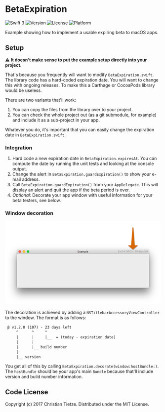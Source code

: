# BetaExpiration

![Swift 3](https://img.shields.io/badge/Swift-3.0-blue.svg?style=flat)
![Version](https://img.shields.io/github/tag/CleanCocoa/BetaExpiration.svg?style=flat)
![License](https://img.shields.io/github/license/CleanCocoa/BetaExpiration.svg?style=flat)
![Platform](https://img.shields.io/badge/platform-macOS-lightgrey.svg?style=flat)

Example showing how to implement a usable expiring beta to macOS apps.

## Setup

⚠️ **It doesn't make sense to put the example setup directly into your project.** 

That's because you frequently will want to modify `BetaExpiration.swift`. The library code has a hard-coded expiration date. You will want to change this with ongoing releases. To make this a Carthage or CocoaPods library would be useless.

There are two variants that'll work:

1. You can copy the files from the library over to your project.
2. You can check the whole project out (as a git submodule, for example) and include it as a sub-project in your app.

Whatever you do, it's important that you can easily change the expiration date in `BetaExpiration.swift`.

### Integration

1. Hard code a new expiration date in `BetaExpiration.expiresAt`. You can compute the date by running the unit tests and looking at the console output.
2. Change the alert in `BetaExpiration.guardExpiration()` to show your e-mail address.
3. Call `BetaExpiration.guardExpiration()` from your `AppDelegate`. This will display an alert and quit the app if the beta period is over.
4. _Optional:_ Decorate your app window with useful information for your beta testers, see below.

### Window decoration

<div align="center">
    <img src="assets/example.png" />
</div>

The decoration is achieved by adding a `NSTitlebarAccessoryViewController` to the window. The format is as follows:

     β v1.2.0 (107) - 23 days left
         ^      ^     ^
         |      |     |__  = (today - expiration date)
         |      |
         |      |__ build number
         |
         |__ version

You get all of this by calling `BetaExpiration.decorate(window:hostBundle:)`. The `hostBundle` should be your app's main `Bundle` because that'll include version and build number information.


## Code License

Copyright (c) 2017 Christian Tietze. Distributed under the MIT License.
